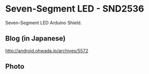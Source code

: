 Seven-Segment LED - SND2536
===============
Seven-Segment LED Arduino Shield.

## Blog (in Japanese)
http://android.ohwada.jp/archives/5572

## Photo
